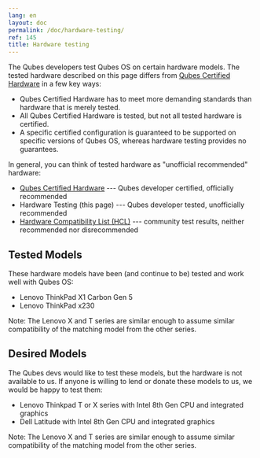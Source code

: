 ```yaml
---
lang: en
layout: doc
permalink: /doc/hardware-testing/
ref: 145
title: Hardware testing
---
```


The Qubes developers test Qubes OS on certain hardware models.
The tested hardware described on this page differs from [Qubes Certified Hardware](/doc/certified-hardware/) in a few key ways:

- Qubes Certified Hardware has to meet more demanding standards than hardware that is merely tested.
- All Qubes Certified Hardware is tested, but not all tested hardware is certified.
- A specific certified configuration is guaranteed to be supported on specific versions of Qubes OS, whereas hardware testing provides no guarantees.

In general, you can think of tested hardware as "unofficial recommended" hardware:

- [Qubes Certified Hardware](/doc/certified-hardware/) --- Qubes developer certified, officially recommended
- Hardware Testing (this page) --- Qubes developer tested, unofficially recommended
- [Hardware Compatibility List (HCL)](/hcl/) --- community test results, neither recommended nor disrecommended

## Tested Models

These hardware models have been (and continue to be) tested and work well with Qubes OS:

- Lenovo ThinkPad X1 Carbon Gen 5
- Lenovo ThinkPad x230

Note: The Lenovo X and T series are similar enough to assume similar compatibility of the matching model from the other series.

## Desired Models

The Qubes devs would like to test these models, but the hardware is not available to us.
If anyone is willing to lend or donate these models to us, we would be happy to test them:

- Lenovo Thinkpad T or X series with Intel 8th Gen CPU and integrated graphics
- Dell Latitude with Intel 8th Gen CPU and integrated graphics

Note: The Lenovo X and T series are similar enough to assume similar compatibility of the matching model from the other series.
